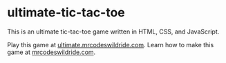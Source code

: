 # ultimate-tic-tac-toe

This is an ultimate tic-tac-toe game written in HTML, CSS, and JavaScript.

Play this game at [ultimate.mrcodeswildride.com](https://ultimate.mrcodeswildride.com/).
Learn how to make this game at [mrcodeswildride.com](https://www.mrcodeswildride.com/).